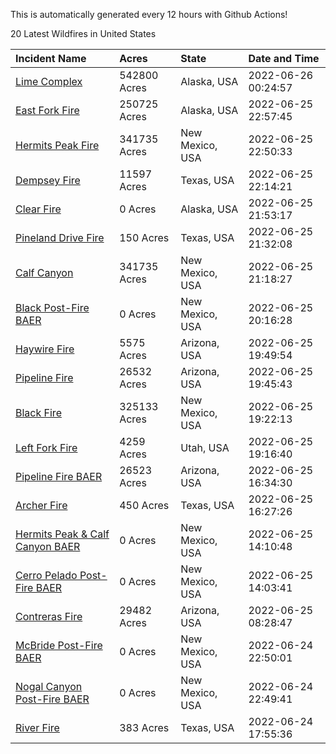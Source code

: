 This is automatically generated every 12 hours with Github Actions!

20 Latest Wildfires in United States

 | Incident Name | Acres | State | Date and Time |
|:---|:---|:---|:---|
| [Lime Complex](https://inciweb.nwcg.gov/incident/8173/) | 542800 Acres | Alaska, USA | 2022-06-26 00:24:57 |
| [East Fork Fire ](https://inciweb.nwcg.gov/incident/8148/) | 250725 Acres | Alaska, USA | 2022-06-25 22:57:45 |
| [Hermits Peak Fire](https://inciweb.nwcg.gov/incident/8049/) | 341735 Acres | New Mexico, USA | 2022-06-25 22:50:33 |
| [Dempsey Fire](https://inciweb.nwcg.gov/incident/8174/) | 11597 Acres | Texas, USA | 2022-06-25 22:14:21 |
| [Clear Fire](https://inciweb.nwcg.gov/incident/8178/) | 0 Acres | Alaska, USA | 2022-06-25 21:53:17 |
| [Pineland Drive Fire](https://inciweb.nwcg.gov/incident/8177/) | 150 Acres | Texas, USA | 2022-06-25 21:32:08 |
| [Calf Canyon](https://inciweb.nwcg.gov/incident/8069/) | 341735 Acres | New Mexico, USA | 2022-06-25 21:18:27 |
| [Black Post-Fire BAER](https://inciweb.nwcg.gov/incident/8144/) | 0 Acres | New Mexico, USA | 2022-06-25 20:16:28 |
| [Haywire Fire](https://inciweb.nwcg.gov/incident/8155/) | 5575 Acres | Arizona, USA | 2022-06-25 19:49:54 |
| [Pipeline Fire](https://inciweb.nwcg.gov/incident/8152/) | 26532 Acres | Arizona, USA | 2022-06-25 19:45:43 |
| [Black Fire](https://inciweb.nwcg.gov/incident/8103/) | 325133 Acres | New Mexico, USA | 2022-06-25 19:22:13 |
| [Left Fork Fire](https://inciweb.nwcg.gov/incident/8169/) | 4259 Acres | Utah, USA | 2022-06-25 19:16:40 |
| [Pipeline Fire BAER](https://inciweb.nwcg.gov/incident/8168/) | 26523 Acres | Arizona, USA | 2022-06-25 16:34:30 |
| [Archer Fire](https://inciweb.nwcg.gov/incident/8176/) | 450 Acres | Texas, USA | 2022-06-25 16:27:26 |
| [Hermits Peak & Calf Canyon BAER](https://inciweb.nwcg.gov/incident/8104/) | 0 Acres | New Mexico, USA | 2022-06-25 14:10:48 |
| [Cerro Pelado Post-Fire BAER](https://inciweb.nwcg.gov/incident/8118/) | 0 Acres | New Mexico, USA | 2022-06-25 14:03:41 |
| [Contreras Fire ](https://inciweb.nwcg.gov/incident/8154/) | 29482 Acres | Arizona, USA | 2022-06-25 08:28:47 |
| [McBride Post-Fire BAER](https://inciweb.nwcg.gov/incident/8080/) | 0 Acres | New Mexico, USA | 2022-06-24 22:50:01 |
| [Nogal Canyon Post-Fire BAER](https://inciweb.nwcg.gov/incident/8072/) | 0 Acres | New Mexico, USA | 2022-06-24 22:49:41 |
| [River Fire](https://inciweb.nwcg.gov/incident/8175/) | 383 Acres | Texas, USA | 2022-06-24 17:55:36 |

